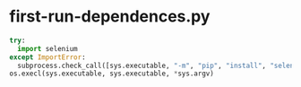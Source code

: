# first-run-dependences.py
```python
try:
  import selenium
except ImportError:
  subprocess.check_call([sys.executable, "-m", "pip", "install", "selenium"])
os.execl(sys.executable, sys.executable, *sys.argv)
```
